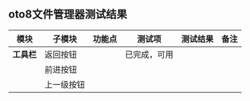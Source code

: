 ## oto8文件管理器测试结果

| 模块 | 子模块 | 功能点 | 测试项 | 测试结果 | 备注 |
| ----- |-----|-----|-----|-----|----- |
|**工具栏**|返回按钮||已完成，可用||
||前进按钮||||
||上一级按钮||||
